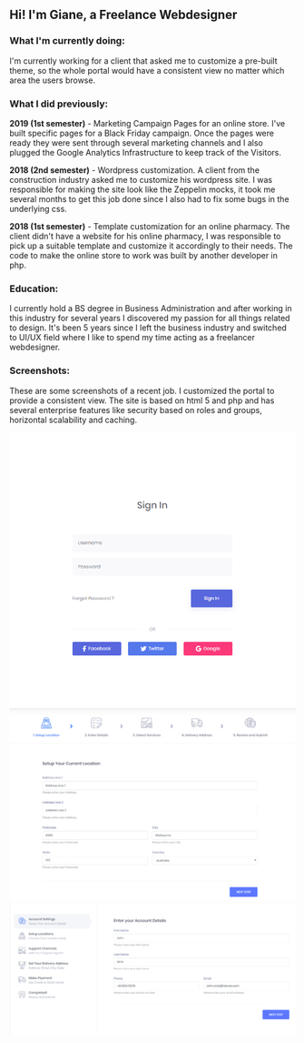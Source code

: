 ## Hi! I'm Giane, a Freelance Webdesigner

### What I'm currently doing:

I'm currently working for a client that asked me to customize a pre-built theme, so the whole portal would have a consistent view no matter which area the users browse.

### What I did previously:

**2019 (1st semester)** - Marketing Campaign Pages for an online store. I've built specific pages for a Black Friday campaign. Once the pages were ready they were sent through several marketing channels and I also plugged the Google Analytics Infrastructure to keep track of the Visitors.

**2018 (2nd semester)** - Wordpress customization. A client from the construction industry asked me to customize his wordpress site. I was responsible for making the site look like the Zeppelin mocks, it took me several months to get this job done since I also had to fix some bugs in the underlying css.

**2018 (1st semester)** - Template customization for an online pharmacy. The client didn't have a website for his online pharmacy, I was responsible to pick up a suitable template and customize it accordingly to their needs. The code to make the online store to work was built by another developer in php.

### Education:

I currently hold a BS degree in Business Administration and after working in this industry for several years I discovered my passion for all things related to design. It's been 5 years since I left the business industry and switched to UI/UX field where I like to spend my time acting as a freelancer webdesigner.

### Screenshots:

These are some screenshots of a recent job. I customized the portal to provide a consistent view. The site is based on html 5 and php and has several enterprise features like security based on roles and groups, horizontal scalability and caching.

![login](login.png) 
![screenshot1](metro.png)
![screenshot2](metro_1.png)
